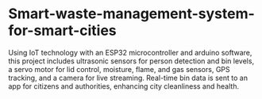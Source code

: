 # Smart-waste-management-system-for-smart-cities
Using IoT technology with an ESP32 microcontroller and arduino software, this project includes ultrasonic sensors for person detection and bin levels, a servo motor for lid control, moisture, flame, and gas sensors, GPS tracking, and a camera for live streaming. Real-time bin data is sent to an app for citizens and authorities, enhancing city cleanliness and health.
